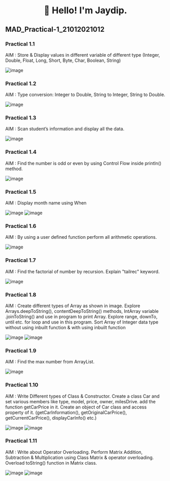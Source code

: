 <h1 align="center">👋 Hello! I'm Jaydip.</h1>

## MAD_Practical-1_21012021012
### Practical 1.1<br/>
AIM : Store & Display values in different variable of different type (Integer, Double, Float, Long, Short, Byte, Char, Boolean, String)<br/>

![image](https://github.com/jaydipchangani/MAD_Practical-1_21012021012/assets/98078979/c258d4e8-3a8c-4b47-bedc-8e49890640c1)

### Practical 1.2<br/>
AIM : Type conversion: Integer to Double, String to Integer, String to Double.<br/>

![image](https://github.com/jaydipchangani/MAD_Practical-1_21012021012/assets/98078979/ae7f75ab-6ded-47e3-8ee7-4da942f0d046)

### Practical 1.3<br/>
AIM : Scan student’s information and display all the data.<br/>

![image](https://github.com/jaydipchangani/MAD_Practical-1_21012021012/assets/98078979/31ba29e8-5bef-49f2-89e9-0aa0de07545e)

### Practical 1.4<br/>
AIM : Find the number is odd or even by using Control Flow inside println() method.<br/>

![image](https://github.com/jaydipchangani/MAD_Practical-1_21012021012/assets/98078979/bd103ee9-8f51-42e8-8b61-d31c412cfb55)

### Practical 1.5<br/>
AIM : Display month name using When<br/>

![image](https://github.com/jaydipchangani/MAD_Practical-1_21012021012/assets/98078979/d7601724-8054-460f-ad80-a666647522b6)
![image](https://github.com/jaydipchangani/MAD_Practical-1_21012021012/assets/98078979/91adde38-e74a-4a2a-8512-a147bc8ebc8a)

### Practical 1.6<br/>
AIM : By using a user defined function perform all arithmetic operations.<br/>

![image](https://github.com/jaydipchangani/MAD_Practical-1_21012021012/assets/98078979/806366e6-c314-4acf-9bc6-6690e80664f1)

### Practical 1.7<br/>
AIM : Find the factorial of number by recursion. Explain "tailrec" keyword.<br/>

![image](https://github.com/jaydipchangani/MAD_Practical-1_21012021012/assets/98078979/218d6432-4775-4eea-b2d3-391c77a329c1)


### Practical 1.8<br/>
AIM : Create different types of Array as shown in image. Explore Arrays.deepToString(), contentDeepToString() methods, IntArray variable .joinToString()  and use in program to print Array. Explore range, downTo, until etc. for loop and use in this program. Sort Array of Integer data type without using inbuilt function & with using inbuilt function

![image](https://github.com/jaydipchangani/MAD_Practical-1_21012021012/assets/98078979/5aeceab8-047f-4a46-aa3b-84b4a8f11125)
![image](https://github.com/jaydipchangani/MAD_Practical-1_21012021012/assets/98078979/16542d09-f0e0-4441-b8c3-d63851093654)

###  Practical 1.9<br/>
AIM : Find the max number from ArrayList.

![image](https://github.com/jaydipchangani/MAD_Practical-1_21012021012/assets/98078979/48b095e5-1887-4b4a-8be2-3f85a74e516a)

### Practical 1.10<br/>
AIM : Write Different types of Class & Constructor. Create a class Car and set various members like type, model, price, owner, milesDrive. add the function getCarPrice in it. Create an object of Car class and access property of it. (getCarInformation(), getOriginalCarPrice(), getCurrentCarPrice(), displayCarInfo() etc.)

![image](https://github.com/jaydipchangani/MAD_Practical-1_21012021012/assets/98078979/b3d78d73-d4c2-42a0-8e4c-752995bb4868)
![image](https://github.com/jaydipchangani/MAD_Practical-1_21012021012/assets/98078979/e8e053e6-4486-45c3-bd4b-fb9c64bb64b3)

### Practical 1.11<br/>
AIM : Write about Operator Overloading. Perform Matrix Addition, Subtraction & Multiplication using Class Matrix & operator overloading. Overload toString() function in Matrix class.

![image](https://github.com/jaydipchangani/MAD_Practical-1_21012021012/assets/98078979/f128e783-f46a-40e6-b84c-deb15fdbec0b)
![image](https://github.com/jaydipchangani/MAD_Practical-1_21012021012/assets/98078979/24972907-0ed5-403a-9561-90544bd0104f)
